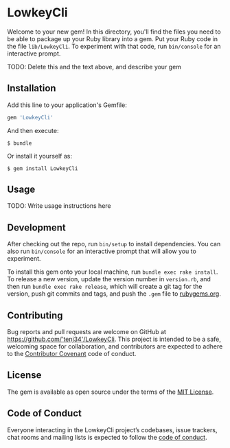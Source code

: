 # LowkeyCli

Welcome to your new gem! In this directory, you'll find the files you need to be able to package up your Ruby library into a gem. Put your Ruby code in the file `lib/LowkeyCli`. To experiment with that code, run `bin/console` for an interactive prompt.

TODO: Delete this and the text above, and describe your gem

## Installation

Add this line to your application's Gemfile:

```ruby
gem 'LowkeyCli'
```

And then execute:

    $ bundle

Or install it yourself as:

    $ gem install LowkeyCli

## Usage

TODO: Write usage instructions here

## Development

After checking out the repo, run `bin/setup` to install dependencies. You can also run `bin/console` for an interactive prompt that will allow you to experiment.

To install this gem onto your local machine, run `bundle exec rake install`. To release a new version, update the version number in `version.rb`, and then run `bundle exec rake release`, which will create a git tag for the version, push git commits and tags, and push the `.gem` file to [rubygems.org](https://rubygems.org).

## Contributing

Bug reports and pull requests are welcome on GitHub at https://github.com/'tenj34'/LowkeyCli. This project is intended to be a safe, welcoming space for collaboration, and contributors are expected to adhere to the [Contributor Covenant](http://contributor-covenant.org) code of conduct.

## License

The gem is available as open source under the terms of the [MIT License](https://opensource.org/licenses/MIT).

## Code of Conduct

Everyone interacting in the LowkeyCli project’s codebases, issue trackers, chat rooms and mailing lists is expected to follow the [code of conduct](https://github.com/'tenj34'/LowkeyCli/blob/master/CODE_OF_CONDUCT.md).
